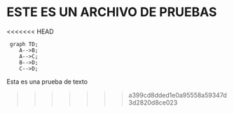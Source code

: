 # ESTE ES UN ARCHIVO DE PRUEBAS
<<<<<<< HEAD
```mermaid
 graph TD;
    A-->B;
    A-->C;
    B-->D;
    C-->D;
```
Esta es una prueba de texto
>>>>>>> a399cd8dded1e0a95558a59347d3d2820d8ce023
